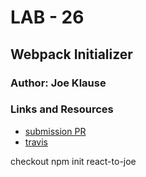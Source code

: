# LAB - 26

## Webpack Initializer

### Author: Joe Klause

### Links and Resources
* [submission PR](https://github.com/JKlause/webpack-initializer/pull/1)
* [travis](https://travis-ci.com/JKlause/webpack-initializer/)

checkout npm init react-to-joe